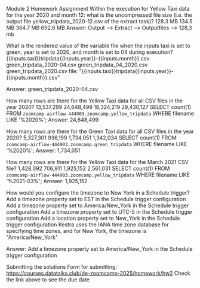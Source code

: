 Module 2 Homework
Assignment
Within the execution for Yellow Taxi data for the year 2020 and month 12: what is the uncompressed file size (i.e. the output file yellow_tripdata_2020-12.csv of the extract task)?
128.3 MB
134.5 MB
364.7 MB
692.6 MB
Answer: Output --> Extract --> Outputfiles --> 128,3 mb

What is the rendered value of the variable file when the inputs taxi is set to green, year is set to 2020, and month is set to 04 during execution?
{{inputs.taxi}}tripdata{{inputs.year}}-{{inputs.month}}.csv
green_tripdata_2020-04.csv
green_tripdata_04_2020.csv
green_tripdata_2020.csv
file: "{{inputs.taxi}}tripdata{{inputs.year}}-{{inputs.month}}.csv"

Answer: green_tripdata_2020-04.csv

How many rows are there for the Yellow Taxi data for all CSV files in the year 2020?
13,537.299
24,648,499
18,324,219
29,430,127
SELECT count(1) FROM `zoomcamp-airflow-444903.zoomcamp.yellow_tripdata` 
WHERE filename LIKE '%2020%';
Answer: 24,648,499

How many rows are there for the Green Taxi data for all CSV files in the year 2020?
5,327,301
936,199
1,734,051
1,342,034
SELECT count(1) FROM `zoomcamp-airflow-444903.zoomcamp.green_tripdata` 
WHERE filename LIKE '%2020%';
Answer: 1,734,051

How many rows are there for the Yellow Taxi data for the March 2021 CSV file?
1,428,092
706,911
1,925,152
2,561,031
SELECT count(1) FROM `zoomcamp-airflow-444903.zoomcamp.yellow_tripdata` 
WHERE filename LIKE '%2021-03%';
Answer: 1,925,152

How would you configure the timezone to New York in a Schedule trigger?
Add a timezone property set to EST in the Schedule trigger configuration
Add a timezone property set to America/New_York in the Schedule trigger configuration
Add a timezone property set to UTC-5 in the Schedule trigger configuration
Add a location property set to New_York in the Schedule trigger configuration
Kestra uses the IANA time zone database for specifying time zones, and for New York, the timezone is "America/New_York"

Answer: Add a timezone property set to America/New_York in the Schedule trigger configuration

Submitting the solutions
Form for submitting: https://courses.datatalks.club/de-zoomcamp-2025/homework/hw2
Check the link above to see the due date
